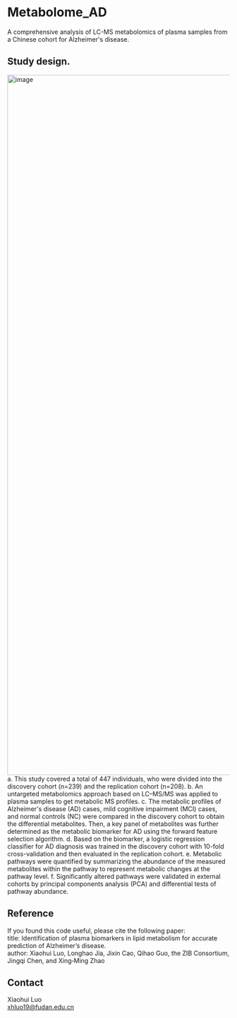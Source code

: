# Metabolome_AD
A comprehensive analysis of LC-MS metabolomics of plasma samples from a Chinese cohort for Alzheimer's disease.

## Study design.
<img width="1686" height="1587" alt="image" src="https://github.com/user-attachments/assets/1da08a58-e410-48ca-b97b-f0e723cf2646" />
a. This study covered a total of 447 individuals, who were divided into the discovery cohort (n=239) and the replication cohort (n=208). b. An untargeted metabolomics approach based on LC–MS/MS was applied to plasma samples to get metabolic MS profiles. c. The metabolic profiles of Alzheimer's disease (AD) cases, mild cognitive impairment (MCI) cases, and   normal controls (NC) were compared in the discovery cohort to obtain the differential metabolites. Then, a key panel of metabolites was further determined as the metabolic biomarker for AD using the forward feature selection algorithm. d. Based on the biomarker, a logistic regression classifier for AD diagnosis was trained in the discovery cohort with 10-fold cross-validation and then evaluated in the replication cohort. e. Metabolic pathways were quantified by summarizing the abundance of the measured metabolites within the pathway to represent metabolic changes at the pathway level. f. Significantly altered pathways were validated in external cohorts by principal components analysis (PCA) and differential tests of pathway abundance.  

## Reference
If you found this code useful, please cite the following paper:  
  title: Identification of plasma biomarkers in lipid metabolism for accurate prediction of Alzheimer’s disease.  
  author: Xiaohui Luo, Longhao Jia, Jixin Cao, Qihao Guo, the ZIB Consortium, Jingqi Chen, and Xing‑Ming Zhao 
  
## Contact
  Xiaohui Luo  
  xhluo19@fudan.edu.cn
